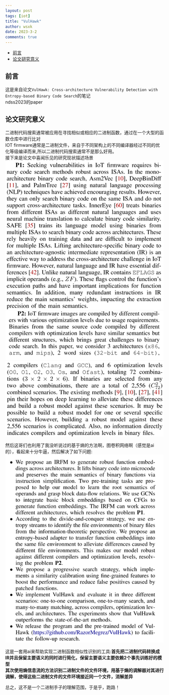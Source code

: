 ```yaml
---
layout: post
tags: [iot]
title: "VulHawk"
author: wsxk
date: 2023-3-2
comments: true
---
```


- [前言](#前言)
- [论文研究意义](#论文研究意义)


## 前言<br>
这是来自论文`VulHawk: Cross-architecture Vulnerability Detection with Entropy-based Binary Code Search`的笔记<br>
ndss2023的paper<br>

## 论文研究意义<br>
二进制代码搜索通常被应用在寻找相似或相应的二进制函数，通过在一个大型的函数仓库中进行比对<br>
IOT firmware通常是二进制文件，来自于不同架构上的不同编译器经过不同的优化等级编译而来,所以二进制代码搜索通常不是那么好用。<br>
接下来是论文中喜闻乐见的研究现状描述场景<br>
![](https://raw.githubusercontent.com/wsxk/wsxk_pictures/main/2023-2-18-reverse/20230302145538.png)
![](https://raw.githubusercontent.com/wsxk/wsxk_pictures/main/2023-2-18-reverse/20230302145658.png)
![](https://raw.githubusercontent.com/wsxk/wsxk_pictures/main/2023-2-18-reverse/20230302145713.png)

然后这哥们也利用了我没听说过的基于熵的方法啊，图卷积网络啊（感觉是ai的），看起来十分牛逼，然后解决了如下问题:
![](https://raw.githubusercontent.com/wsxk/wsxk_pictures/main/2023-2-18-reverse/20230302151014.png)

这是一套用ai来帮助实现二进制函数相似性识别的工具:**首先把二进制代码转换成IR并且保留主要语义的同时进行简化，保留主要语义主要依赖2个事先训练好的模型**<br>
**其次使用熵信息流的方法识别二进制文件的文件环境，用基于熵的调解器对其进行调解，使得这些二进制文件的文件环境接近同一个文件，消解差异**<br>

总之，这不是一个二进制手子的理解范围，于是乎，跑路！<br>